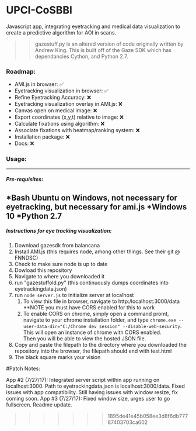 ﻿# UPCI-CoSBBI
Javascript app, integrating eyetracking and medical data visualization to create a predictive algorithm for AOI in scans. 

>>gazestuff.py is an altered version of code originally written by Andrew King.  This is built off of the Gaze SDK which has dependancies Cython,
and Python 2.7. 

### Roadmap:
* AMI.js in browser:  ✅
* Eyetracking visualization in browser: ✅
* Refine Eyetracking Accuracy:  ❌
* Eyetracking visualization overlay in AMI.js:  ❌
* Canvas open on medical image:  ❌
* Export coordinates (x,y,t) relative to image:  ❌ 
* Calculate fixations using algorithm:  ❌
* Associate fixations with heatmap/ranking system:  ❌
* Installation package:  ❌
* Docs: ❌


### Usage:
-----------------------------------
##### Pre-requisites:
*Bash Ubuntu on Windows, not necessary for eyetracking, but necessary for ami.js
*Windows 10
*Python 2.7
-----------------------------------
##### Instructions for eye tracking visualization:
1. Download gazesdk from balancana
1. Install AMI.js (this requires node, among other things.  See their git @ FNNDSC)
1. Check to make sure node is up to date
1. Dowload this repository
1. Navigate to where you downloaded it
1. run "gazestuffold.py" (this continuously dumps coordinates into eyetrackingdata.json)
1. run `node server.js` to initialize server at localhost
    1. To view this file in browser, navigate to http:/localhost:3000/data **NOTE you must have CORS enabled for this to work
    1. To enable CORS on chrome, simply open a command promt, navigate to your chrome installation folder, and type `chrome.exe --user-data-dir="C:/Chrome dev session" --disable-web-security`.  This will open an instance of chrome with CORS enabled.  
    Then you will be able to view the hosted JSON file.
1. Copy and paste the filepath to the directory where you downloaded the repository into the browser, the filepath should end with test.html
1. The black square marks your vision

#Patch Notes:

App #2 (7/27/17):  Integrated server script within app running on localhost:3000.  Path to eyetrackingdata.json is localhost:3000/data.  Fixed issues with app compatibility.  Still having issues with window resize, fix coming soon.
App #3 (7/27/17):  Fixed window size, urges user to go fullscreen.  Readme update.




>>>>>>> 1895de41e45b058ee3d8f6db77787403703ca602
